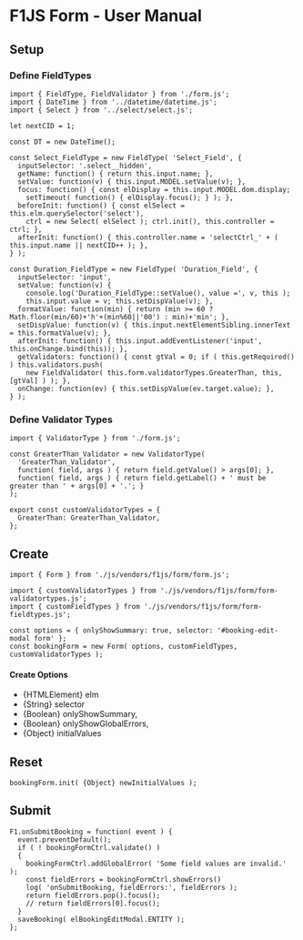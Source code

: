# F1JS Form - User Manual

## Setup

### Define FieldTypes

    import { FieldType, FieldValidator } from './form.js';
    import { DateTime } from '../datetime/datetime.js';
    import { Select } from '../select/select.js';

    let nextCID = 1;

    const DT = new DateTime();

    const Select_FieldType = new FieldType( 'Select_Field', {
      inputSelector: '.select__hidden',
      getName: function() { return this.input.name; },
      setValue: function(v) { this.input.MODEL.setValue(v); },
      focus: function() { const elDisplay = this.input.MODEL.dom.display;
        setTimeout( function() { elDisplay.focus(); } ); },
      beforeInit: function() { const elSelect = this.elm.querySelector('select'),
        ctrl = new Select( elSelect ); ctrl.init(), this.controller = ctrl; },
      afterInit: function() { this.controller.name = 'selectCtrl_' + ( this.input.name || nextCID++ ); },
    } );

    const Duration_FieldType = new FieldType( 'Duration_Field', {
      inputSelector: 'input',
      setValue: function(v) {
        console.log('Duration_FieldType::setValue(), value =', v, this );
        this.input.value = v; this.setDispValue(v); },
      formatValue: function(min) { return (min >= 60 ? Math.floor(min/60)+'h'+(min%60||'00') : min)+'min'; },
      setDispValue: function(v) { this.input.nextElementSibling.innerText = this.formatValue(v); },
      afterInit: function() { this.input.addEventListener('input', this.onChange.bind(this)); },
      getValidators: function() { const gtVal = 0; if ( this.getRequired() ) this.validators.push(
        new FieldValidator( this.form.validatorTypes.GreaterThan, this, [gtVal] ) ); },
      onChange: function(ev) { this.setDispValue(ev.target.value); },
    } );


### Define Validator Types

    import { ValidatorType } from './form.js';

    const GreaterThan_Validator = new ValidatorType(
      'GreaterThan_Validator',
      function( field, args ) { return field.getValue() > args[0]; },
      function( field, args ) { return field.getLabel() + ' must be greater than ' + args[0] + '.'; }
    );

    export const customValidatorTypes = {
      GreaterThan: GreaterThan_Validator,
    };


## Create

    import { Form } from './js/vendors/f1js/form/form.js';

    import { customValidatorTypes } from './js/vendors/f1js/form/form-validatortypes.js';
    import { customFieldTypes } from './js/vendors/f1js/form/form-fieldtypes.js';

    const options = { onlyShowSummary: true, selector: '#booking-edit-modal form' };
    const bookingForm = new Form( options, customFieldTypes, customValidatorTypes );

#### Create Options
 - {HTMLElement} elm
 - {String} selector
 - {Boolean} onlyShowSummary,
 - {Boolean} onlyShowGlobalErrors,
 - {Object} initialValues


## Reset

    bookingForm.init( {Object} newInitialValues ); 


## Submit

    F1.onSubmitBooking = function( event ) {
      event.preventDefault();
      if ( ! bookingFormCtrl.validate() )
      {
        bookingFormCtrl.addGlobalError( 'Some field values are invalid.' );
        const fieldErrors = bookingFormCtrl.showErrors()
        log( 'onSubmitBooking, fieldErrors:', fieldErrors );
        return fieldErrors.pop().focus();
        // return fieldErrors[0].focus();
      } 
      saveBooking( elBookingEditModal.ENTITY );
    };